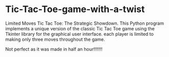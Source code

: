 # Tic-Tac-Toe-game-with-a-twist
Limited Moves Tic Tac Toe: The Strategic Showdown.
This Python program implements a unique version of the classic Tic Tac Toe game using the Tkinter library for the graphical user interface.
each player is limited to making only three moves throughout the game.

Not perfect as it was made in half an hour!!!!!!!
